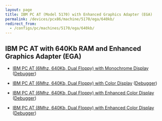```yaml
---
layout: page
title: IBM PC AT (Model 5170) with Enhanced Graphics Adapter (EGA)
permalink: /devices/pcx86/machine/5170/ega/640kb/
redirect_from:
  - /configs/pc/machines/5170/ega/640kb/
---
```


IBM PC AT with 640Kb RAM and Enhanced Graphics Adapter (EGA)
------------------------------------------------------------

* [IBM PC AT (6Mhz, 640Kb, Dual Floppy) with Monochrome Display](/devices/pcx86/machine/5170/ega/640kb/rev1/mono/) ([Debugger](/devices/pcx86/machine/5170/ega/640kb/rev1/mono/debugger/))
* [IBM PC AT (6Mhz, 640Kb, Dual Floppy) with Color Display](/devices/pcx86/machine/5170/ega/640kb/rev1/color/) ([Debugger](/devices/pcx86/machine/5170/ega/640kb/rev1/color/debugger/))
* [IBM PC AT (6Mhz, 640Kb, Dual Floppy) with Enhanced Color Display](/devices/pcx86/machine/5170/ega/640kb/rev1/) ([Debugger](/devices/pcx86/machine/5170/ega/640kb/rev1/debugger/))

* [IBM PC AT (8Mhz, 640Kb, Dual Floppy) with Enhanced Color Display](/devices/pcx86/machine/5170/ega/640kb/rev3/) ([Debugger](/devices/pcx86/machine/5170/ega/640kb/rev3/debugger/))
